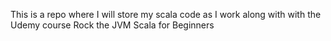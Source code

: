 This is a repo where I will store my scala code as I work along with with the Udemy course Rock the JVM Scala for Beginners
